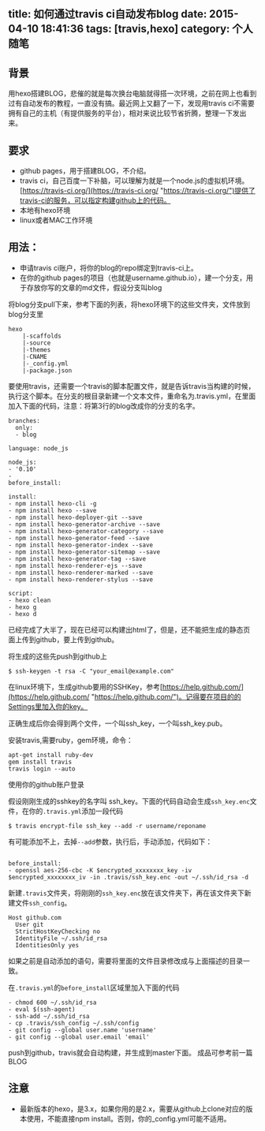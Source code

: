 title: 如何通过travis ci自动发布blog
date: 2015-04-10 18:41:36
tags: [travis,hexo]
category: 个人随笔
---

## 背景 ##
用hexo搭建BLOG，悲催的就是每次换台电脑就得搭一次环境，之前在网上也看到过有自动发布的教程，一直没有搞。最近网上又翻了一下，发现用travis ci不需要拥有自己的主机（有提供服务的平台），相对来说比较节省折腾，整理一下发出来。

## 要求 ##
- github pages，用于搭建BLOG，不介绍。
- travis ci，自己百度一下补脑，可以理解为就是一个node.js的虚拟机环境。[https://travis-ci.org/](https://travis-ci.org/ "https://travis-ci.org/")提供了travis-ci的服务，可以指定构建github上的代码。
- 本地有hexo环境
- linux或者MAC工作环境

<!-- more -->

## 用法： ##

- 申请travis ci账户，将你的blog的repo绑定到travis-ci上。
- 在你的github pages的项目（也就是username.github.io），建一个分支，用于存放你写的文章的md文件，假设分支叫blog

将blog分支pull下来，参考下面的列表，将hexo环境下的这些文件夹，文件放到blog分支里

```
hexo
	|-scaffolds
	|-source
	|-themes
	|-CNAME
	|-_config.yml
	|-package.json

```

要使用travis，还需要一个travis的脚本配置文件，就是告诉travis当构建的时候，执行这个脚本。在分支的根目录新建一个文本文件，重命名为.travis.yml，在里面加入下面的代码，注意：将第3行的blog改成你的分支的名字。

```
branches:
  only:
  - blog

language: node_js

node_js:
- '0.10'
- 
before_install:

install:
- npm install hexo-cli -g
- npm install hexo --save
- npm install hexo-deployer-git --save
- npm install hexo-generator-archive --save
- npm install hexo-generator-category --save
- npm install hexo-generator-feed --save
- npm install hexo-generator-index --save
- npm install hexo-generator-sitemap --save
- npm install hexo-generator-tag --save
- npm install hexo-renderer-ejs --save
- npm install hexo-renderer-marked --save
- npm install hexo-renderer-stylus --save

script:
- hexo clean
- hexo g
- hexo d

```

已经完成了大半了，现在已经可以构建出html了，但是，还不能把生成的静态页面上传到github，要上传到github。

将生成的这些先push到github上

```
$ ssh-keygen -t rsa -C "your_email@example.com"

```

在linux环境下，生成github要用的SSHKey，参考[https://help.github.com/](https://help.github.com/ "https://help.github.com/")。记得要在项目的的Settings里加入你的key。

正确生成后你会得到两个文件，一个叫ssh_key，一个叫ssh_key.pub。

安装travis,需要ruby，gem环境，命令：
```
apt-get install ruby-dev
gem install travis
travis login --auto

```
使用你的github账户登录

假设刚刚生成的sshkey的名字叫 ssh_key。下面的代码自动会生成`ssh_key.enc`文件，在你的`.travis.yml`添加一段代码

```
$ travis encrypt-file ssh_key --add -r username/reponame
```

有可能添加不上，去掉`--add`参数，执行后，手动添加，代码如下：

```

before_install:
- openssl aes-256-cbc -K $encrypted_xxxxxxxx_key -iv $encrypted_xxxxxxxx_iv -in .travis/ssh_key.enc -out ~/.ssh/id_rsa -d
```

新建`.travis`文件夹，将刚刚的`ssh_key.enc`放在该文件夹下，再在该文件夹下新建文件`ssh_config`。
```
Host github.com
  User git
  StrictHostKeyChecking no
  IdentityFile ~/.ssh/id_rsa
  IdentitiesOnly yes

```

如果之前是自动添加的语句，需要将里面的文件目录修改成与上面描述的目录一致。

在`.travis.yml`的`before_install`区域里加入下面的代码

```
- chmod 600 ~/.ssh/id_rsa
- eval $(ssh-agent)
- ssh-add ~/.ssh/id_rsa
- cp .travis/ssh_config ~/.ssh/config
- git config --global user.name 'username'
- git config --global user.email 'email'

```
push到github，travis就会自动构建，并生成到master下面。
成品可参考前一篇BLOG

## 注意
- 最新版本的hexo，是3.x，如果你用的是2.x，需要从github上clone对应的版本使用，不能直接npm install。否则，你的_config.yml可能不适用。